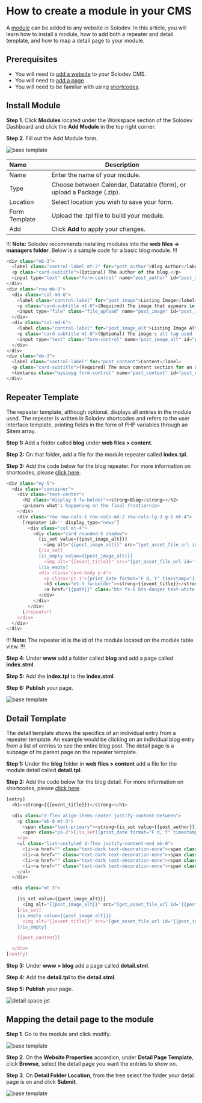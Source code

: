 # How to create a module in your CMS

A <a href="/workspace/modules/">module</a> can be added to any website in Solodev. In this article, you will learn how to install a module, how to add both a repeater and detail template, and how to map a detail page to your module.

## Prerequisites 

-	You will need to <a href="/tutorials/add-website/">add a website</a> to your Solodev CMS.
-	You will need to <a href="/workspace/websites/manage-folder/add-page/">add a page</a>.
-	You will need to be familiar with using <a href="/shortcodes/">shortcodes</a>.

## Install Module

**Step 1**.	Click **Modules** located under the Workspace section of the Solodev Dashboard and click the **Add Module** in the top right corner.

**Step 2**.	Fill out the Add Module form.

<img src="../../../images/add-module.png" alt="base template" style="display: block"></a>

**Name** | **Description**
:--- | ---
Name | Enter the name of your module.
Type | Choose between Calendar, Datatable (form), or upload a Package (.zip).
Location | Select location you wish to save your form.
Form Template | Upload the .tpl file to build your module.
Add | Click **Add** to apply your changes.

!!! **Note:**
Solodev recommends installing modules into the **web files -> managers folder**. Below is a sample code for a basic blog module.
!!!

```js
<div class="mb-3">
  <label class="control-label mt-2" for="post_author">Blog Author</label>
  <p class="card-subtitle">(Optional) The author of the blog.</p>
  <input type="text" class="form-control" name="post_author" id="post_author">
</div>
<div class="row mb-3">
  <div class="col-md-6">
    <label class="control-label" for="post_image">Listing Image</label>
    <p class="card-subtitle mt-0">(Required) The image that appears in the post and normal blogroll feed. Dimensions: 951px by 561px.</p>
    <input type="file" class="file_upload" name="post_image" id="post_image">
  </div>
  <div class="col-md-6">
    <label class="control-label" for="post_image_alt">Listing Image Alt Tag</label>
    <p class="card-subtitle mt-0">(Optional) The image's alt tag used for ADA compliance.</p>
    <input type="text" class="form-control" name="post_image_alt" id="post_image_alt">
  </div>
</div>
<div class="mb-3">
  <label class="control-label" for="post_content">Content</label>
  <p class="card-subtitle">(Required) The main content section for an article.</p>
  <textarea class="wysiwyg form-control" name="post_content" id="post_content"></textarea>
</div>
```


## Repeater Template

The repeater template, although optional, displays all entries in the module used. The repeater is written in Solodev shortcodes and refers to the user interface template, printing fields in the form of PHP variables through an $item array.

**Step 1:** Add a folder called **blog** under **web files > content**.

**Step 2:**  On that folder, add a file for the module repeater called **index.tpl**.

**Step 3:** Add the code below for the blog repeater. For more information on shortcodes, please <a href="/shortcodes/shortcodes-for-modules/">click here</a>.

```js
<div class="my-5">
  <div class="container">
    <div class="text-center">
      <h2 class="display-5 fw-bolder"><strong>Blog</strong></h2>
      <p>Learn what's happening on the final frontier</p>
    </div>
    <div class="row row-cols-1 row-cols-md-2 row-cols-lg-3 g-5 mt-4">
      [repeater id='' display_type="news"]
        <div class="col mt-4">
          <div class="card rounded-5 shadow">
            [is_set value={{post_image_alt}}]
              <img alt="{{post_image_alt}}" src="[get_asset_file_url id='{{post_image}}']" class="img-fluid rounded-top-5">
            [/is_set]
            [is_empty value={{post_image_alt}}]
              <img alt="{{event_title}}" src="[get_asset_file_url id='{{post_image}}']" class="img-fluid rounded-top-5">
            [/is_empty]
            <div class="card-body p-4">
              <p class="pt-1">[print_date format="F d, Y" timestamp="{{start_time}}"]</p>
              <h3 class="mt-3 fw-bolder"><strong>{{event_title}}</strong></h3>
              <a href="{{path}}" class="btn fs-6 btn-danger text-white my-3"><strong>Learn More</strong></a>
            </div>
          </div>
        </div>
      [/repeater]
    </div>
  </div>
</div>
```

!!! **Note:**
The repeater id is the id of the module located on the module table view.
!!!

**Step 4:** Under **www** add a folder called **blog** and add a page called **index.stml**.

**Step 5:** Add the **index.tpl** to the **index.stml**.

**Step 6:** **Publish** your page.

<img src="../../../images/blog-spacejet.jpg" alt="base template" style="display: block"></a>

## Detail Template

The detail template shows the specifics of an individual entry from a repeater template. An example would be clicking on an individual blog entry from a list of entries to see the entire blog post. The detail page is a subpage of its parent page on the repeater template.

**Step 1:** Under the **blog** folder in **web files > content** add a file for the module detail called **detail.tpl**.

**Step 2:** Add the code below for the blog detail. For more information on shortcodes, please <a href="/shortcodes/shortcodes-for-modules/">click here</a>.

```js
[entry]
  <h1><strong>{{{event_title}}}</strong></h1>

  <div class="d-flex align-items-center justify-content-between">
    <p class="mb-0 mt-3">
      <span class="text-primary"><strong>[is_set value={{post_author}}]By David Smith[/is_set]</strong> [is_set value={{post_author}}]</span>
      <span class="ps-2">[/is_set][print_date format="F d, Y" timestamp="{{start_time}}"][is_set value={{post_author}}]</span>[/is_set]
    </p>
    <ul class="list-unstyled d-flex justify-content-end mb-0">
      <li><a href="" class="text-dark text-decoration-none"><span class="fa-fw fa-brands me-2 fa-twitter"></span><span class="sr-only">Twitter</span></a></li>
      <li><a href="" class="text-dark text-decoration-none"><span class="fa-fw fa-brands me-2 fa-facebook-f"></span><span class="sr-only">Facebook</span></a></li>
      <li><a href="" class="text-dark text-decoration-none"><span class="fa-fw fa-brands me-2 fa-linkedin-in"></span><span class="sr-only">Linkedin</span></a></li>
      <li><a href="" class="text-dark text-decoration-none"><span class="fa-fw fa-regular fa-envelope"></span><span class="sr-only">Email</span></a></li>
    </ul>
  </div>

  <div class="mt-3">

    [is_set value={{post_image_alt}}]
      <img alt="{{post_image_alt}}" src="[get_asset_file_url id='{{post_image}}']" class="w-100 my-4">
    [/is_set]
    [is_empty value={{post_image_alt}}]
      <img alt="{{event_title}}" src="[get_asset_file_url id='{{post_image}}']" class="w-100 my-4">
    [/is_empty]

    {{post_content}}

  </div>
[/entry]
```

**Step 3:** Under **www > blog** add a page called **detail.stml**.

**Step 4:** Add the **detail.tpl** to the **detail.stml**.

**Step 5:** **Publish** your page.

<img src="../../../images/detail-spacejet.jpg" alt="detail space jet" style="display: block"></a>

## Mapping the detail page to the module

**Step 1**.	Go to the module and click modify.

<img src="../../../images/modify-calendar.png" alt="base template" style="display: block"></a>

**Step 2**.	On the **Website Properties** accordion, under **Detail Page Template**, click **Browse**, select the detail page you want the entries to show on.

**Step 3**.	On **Detail Folder Location**, from the tree select the folder your detail page is on and click **Submit**.

<img src="../../../images/modify-detail.png" alt="base template" style="display: block"></a>
